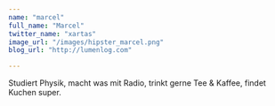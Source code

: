 ```yaml
---
name: "marcel"
full_name: "Marcel"
twitter_name: "xartas"
image_url: "/images/hipster_marcel.png"
blog_url: "http://lumenlog.com"

---
```


Studiert Physik, macht was mit Radio, trinkt gerne Tee & Kaffee, findet Kuchen super. 
